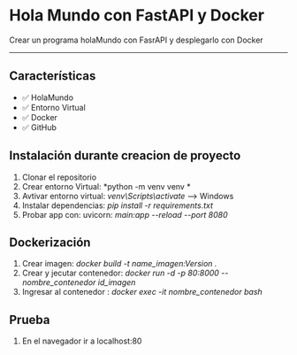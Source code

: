 # Hola Mundo con FastAPI y Docker


Crear un programa holaMundo con FasrAPI y desplegarlo con Docker

---

## Características
- ✅ HolaMundo
- ✅ Entorno Virtual
- ✅ Docker
- ✅ GitHub




## Instalación durante creacion de proyecto

1. Clonar el repositorio
1. Crear entorno Virtual: *python -m venv venv *
2. Avtivar entorno virtual: *venv\Scripts\activate*  --> Windows 
3. Instalar dependencias: *pip install -r requirements.txt*
4. Probar app con: uvicorn: *main:app --reload --port 8080*


## Dockerización
1. Crear imagen: *docker build -t name_imagen:Version .*
2. Crear y jecutar contenedor: *docker run -d -p 80:8000 --nombre_contenedor id_imagen*
3. Ingresar al contenedor : *docker exec -it nombre_contenedor bash*


## Prueba
1. En el navegador ir a localhost:80









